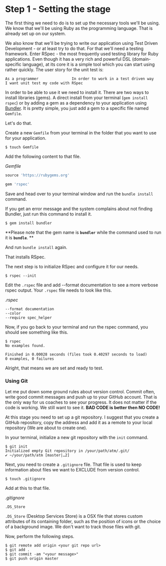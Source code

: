 # Step 1 - Setting the stage

The first thing we need to do is to set up the necessary tools we'll be using. We know that we'll be using Ruby as the programming language. That is already set up on our system.

We also know that we'll be trying to write our application using Test Driven Development - or at least try to do that. For that we'll need a testing framework. Enter RSpec - the most frequently used testing library for Ruby applications. Even though it has a very rich and powerful DSL \(domain-specific language\), at its core it is a simple tool which you can start using rather quickly. The user story for the unit test is:

`As a programmer              
In order to work in a test driven way              
I want unit test my code with RSpec`

In order to be able to use it we need to install it. There are two ways to install libraries \(gems\). A direct install from your terminal \(`gem install rspec`\) or by adding a gem as a dependency to your application using [Bundler](http://bundler.io/). It is pretty simple, you just add a gem to a specific file named `Gemfile`.

Let's do that.

Create a new `Gemfile` from your terminal in the folder that you want to use for your application.

```
$ touch Gemfile
```

Add the following content to that file.

_Gemfile_

```ruby
source 'https://rubygems.org'

gem 'rspec'
```

Save and head over to your terminal window and run the `bundle install` command.

If you get an error message and the system complains about not finding Bundler, just run this command to install it.

```
$ gem install bundler
```

**Please note that the gem name is **`bundler`** while the command used to run it is **`bundle`**. **

And run `bundle install` again.

That installs RSpec.

The next step is to initialize RSpec and configure it for our needs.

```
$ rspec --init
```

Edit the `.rspec` file and add --format documentation to see a more verbose rspec output. Your `.rspec` file needs to look like this.

_.rspec_

```
--format documentation
--color
--require spec_helper
```

Now, if you go back to your terminal and run the rspec command, you should see something like this.

```
$ rspec
No examples found.

Finished in 0.00028 seconds (files took 0.40297 seconds to load)
0 examples, 0 failures
```

Alright, that means we are set and ready to test.

### Using Git

Let me put down some ground rules about version control. Commit often, write good commit messages and push up to your GitHub account. That is the only way for us coaches to see your progress. It does not matter if the code is working. We still want to see it. **BAD CODE is better then NO CODE!**

At this stage you need to set up a git repository. I suggest that you create a GitHub repository, copy the address and add it as a remote to your local repository \(We are about to create one\). 

In your terminal, initialize a new git repository with the `init` command.

```
$ git init
Initialized empty Git repository in /your/path/atm/.git/
✔ ~/your/path/atm [master|…2]
```

Next, you need to create a `.gitignore` file. That file is used to keep information about files we want to EXCLUDE from version control.

```
$ touch .gitignore
```

Add at this to that file.

_.gitignore_

```
.DS_Store
```

`.DS_Store` \(Desktop Services Store\) is a OSX file that stores custom attributes of its containing folder, such as the position of icons or the choice of a background image. We don't want to track those files with git.

Now, perform the following steps.

```
$ git remote add origin <your git repo url>
$ git add . 
$ git commit -am "<your message>"
$ git push origin master
```



